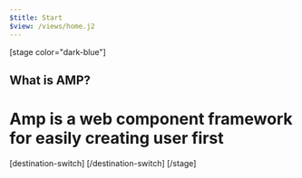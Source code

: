 ```yaml
---
$title: Start
$view: /views/home.j2
---
```


[stage color="dark-blue"]
## What is AMP?
# Amp is a web component framework for easily creating user first
[destination-switch]
[/destination-switch]
[/stage]
